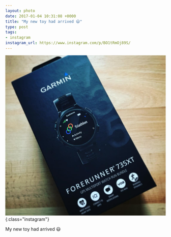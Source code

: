 ```yaml
---
layout: photo
date: 2017-01-04 10:31:08 +0000
title: "My new toy had arrived 😃"
type: post
tags:
- instagram
instagram_url: https://www.instagram.com/p/BO1tRmOj89S/
---
```


![Instagram - BO1tRmOj89S](/img/BO1tRmOj89S.jpg){:class="instagram"}

My new toy had arrived 😃
